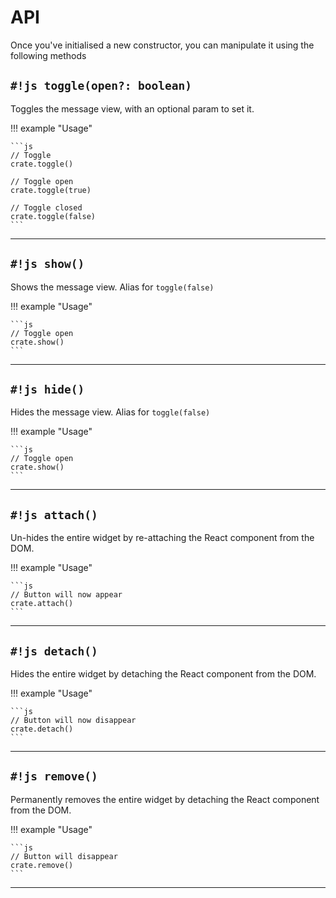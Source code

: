 # API

Once you've initialised a new constructor, you can manipulate it using the following methods

## `#!js toggle(open?: boolean)`

Toggles the message view, with an optional param to set it.

!!! example "Usage"

    ```js
    // Toggle
    crate.toggle()

    // Toggle open
    crate.toggle(true)

    // Toggle closed
    crate.toggle(false)
    ```

---

## `#!js show()`

Shows the message view. Alias for `toggle(false)`

!!! example "Usage"

    ```js
    // Toggle open
    crate.show()
    ```

---

## `#!js hide()`

Hides the message view. Alias for `toggle(false)`

!!! example "Usage"

    ```js
    // Toggle open
    crate.show()
    ```

---

## `#!js attach()`

Un-hides the entire widget by re-attaching the React component from the DOM.

!!! example "Usage"

    ```js
    // Button will now appear
    crate.attach()
    ```

---

## `#!js detach()`

Hides the entire widget by detaching the React component from the DOM.

!!! example "Usage"

    ```js
    // Button will now disappear
    crate.detach()
    ```

---

## `#!js remove()`

Permanently removes the entire widget by detaching the React component from the DOM.

!!! example "Usage"

    ```js
    // Button will disappear
    crate.remove()
    ```

---
